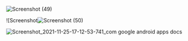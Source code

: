 ![Screenshot (49)](https://user-images.githubusercontent.com/92738041/143416360-1a42a5fc-0a0a-45ed-9c66-8200474d0ce4.png)


![Screenshot![Screenshot (50)](https://user-images.githubusercontent.com/92738041/143416587-df6cd072-2e44-4def-952a-d86225a7bb11.png)

![Screenshot_2021-11-25-17-12-53-741_com google android apps docs](https://user-images.githubusercontent.com/92738041/143424157-0153941a-46c9-44d4-8c55-bed2564b3ed6.jpg)
